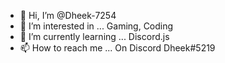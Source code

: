 - 👋 Hi, I’m @Dheek-7254
- 👀 I’m interested in ... Gaming, Coding 
- 🌱 I’m currently learning ... Discord.js
- 📫 How to reach me ... On Discord Dheek#5219

<!---
Dheek-7254/Dheek-7254 is a ✨ special ✨ repository because its `README.md` (this file) appears on your GitHub profile.
You can click the Preview link to take a look at your changes.
--->
